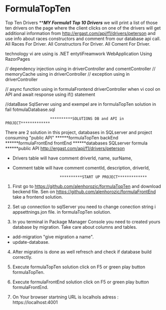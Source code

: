 # FormulaTopTen
Top Ten Drivers
        ***********MY Formula1 Top 10 Drivers*********
we will print a list of those ten drivers on the page
where the client clicks on one of the drivers will get additional information from http://ergast.com/api/f1/drivers/peterson
and use info about races constructors and comment from our database api call. All Races For Driver. All Constructors For Driver. All Coment For Driver.
 
technology vi are using is .NET entytiFreamwork WebApplication Using RazorPages

// dependency injection using in driverController and comentController
// memoryCache using in driverController
// exception   using in driverController

// async function using in formulaFrontend driverController when vi cool on API and await response using if() statement

//dataBase SqlServer using and exempel are in formulaTopTen solution in fail fotmulaDatabase.sql

                        **********SOLUTIONS DB and API in PROJECT*************
There are 2 solution in this project, databases in SQLserver and project consuming "public API" 
******formulaTopTen           backEnd       
******formulaFrontEnd         frontEnd
******databases   SQLserver   formula
******public API              http://ergast.com/api/f1/drivers/peterson 

* Drivers table will have comment driverId, name, surName,
* Comment table will have comment comentId, description, driverId,

                           **********START UP PROJECT*************
1. First go to https://github.com/alenhorozic/formulaTopTen and download beckend file. Sen on
               https://github.com/alenhorozic/formulaFrontEnd take a frontend solution.

2. Set up connection to sqlServer you need to change conection string i appsettnings.jon file.
  in formulaTopTen solution.

3. In you terminal in Package Manager Console you need to created yours database by migration.
  Take care about columns and tables.
* add-migration "give migration a name".
* update-database.

4. After migratins is done as well refresch and check if database build correctly.

5. Execute formulaTopTen solution click on F5 or green play button formulaTopTen.

6. Execute formulaFrontEnd solution click on F5 or green play button formulaFrontEnd.

7. On Your browser startning URL is localhols adress : https://localhost:4001
